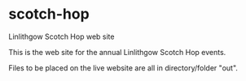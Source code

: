 # scotch-hop
Linlithgow Scotch Hop web site

This is the web site for the annual Linlithgow Scotch Hop events.

Files to be placed on the live website are all in directory/folder "out".

